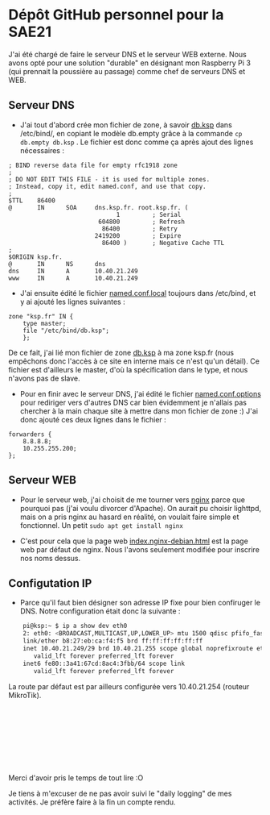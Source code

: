 # Dépôt GitHub personnel pour la SAE21

J'ai été chargé de faire le serveur DNS et le serveur WEB externe. Nous avons opté pour une solution "durable" en désignant mon Raspberry Pi 3 (qui prennait la poussière au passage) comme chef de serveurs DNS et WEB.

## Serveur DNS

- J'ai tout d'abord crée mon fichier de zone, à savoir [db.ksp](/bind/db.ksp) dans /etc/bind/, en copiant le modèle db.empty grâce à la commande `cp db.empty db.ksp` . Le fichier est donc comme ça après ajout des lignes nécessaires :
>
    ; BIND reverse data file for empty rfc1918 zone
    ;
    ; DO NOT EDIT THIS FILE - it is used for multiple zones.
    ; Instead, copy it, edit named.conf, and use that copy.
    ;
    $TTL    86400
    @       IN      SOA     dns.ksp.fr. root.ksp.fr. (
                                  1         ; Serial
                             604800         ; Refresh
                              86400         ; Retry
                            2419200         ; Expire
                              86400 )       ; Negative Cache TTL
    ;
    $ORIGIN ksp.fr.
    @       IN      NS      dns
    dns     IN      A       10.40.21.249
    www     IN      A       10.40.21.249


- J'ai ensuite édité le fichier [named.conf.local](/bind/named.conf.local) toujours dans /etc/bind, et y ai ajouté les lignes suivantes :
> 
    zone "ksp.fr" IN {
        type master;
        file "/etc/bind/db.ksp";
        };

De ce fait, j'ai lié mon fichier de zone [db.ksp](/bind/db.ksp) à ma zone ksp.fr (nous empêchons donc l'accès à ce site en interne mais ce n'est qu'un détail). Ce fichier est d'ailleurs le master, d'où la spécification dans le type, et nous n'avons pas de slave.


- Pour en finir avec le serveur DNS, j'ai édité le fichier [named.conf.options](/bind/named.conf.options) pour rediriger vers d'autres DNS car bien évidemment je n'allais pas chercher à la main chaque site à mettre dans mon fichier de zone :)
J'ai donc ajouté ces deux lignes dans le fichier :
>
    forwarders {
        8.8.8.8;
        10.255.255.200;
    };

## Serveur WEB

- Pour le serveur web, j'ai choisit de me tourner vers [nginx](http://nginx.com/) parce que pourquoi pas (j'ai voulu divorcer d'Apache). On aurait pu choisir lighttpd, mais on a pris nginx au hasard en réalité, on voulait faire simple et fonctionnel. Un petit `sudo apt get install nginx`

- C'est pour cela que la page web [index.nginx-debian.html](/var/www/html/index.nginx-debian.html) est la page web par défaut de nginx. Nous l'avons seulement modifiée pour inscrire nos noms dessus.



## Configutation IP

- Parce qu'il faut bien désigner son adresse IP fixe pour bien confiruger le DNS. Notre configuration était donc la suivante :
```bash
    pi@ksp:~ $ ip a show dev eth0
    2: eth0: <BROADCAST,MULTICAST,UP,LOWER_UP> mtu 1500 qdisc pfifo_fast state UP group default qlen 1000
    link/ether b8:27:eb:ca:f4:f5 brd ff:ff:ff:ff:ff:ff
    inet 10.40.21.249/29 brd 10.40.21.255 scope global noprefixroute eth0
       valid_lft forever preferred_lft forever
    inet6 fe80::3a41:67cd:8ac4:3fbb/64 scope link
       valid_lft forever preferred_lft forever
```
La route par défaut est par ailleurs configurée vers 10.40.21.254 (routeur MikroTik).

<br><br><br><br><br><br><br>


Merci d'avoir pris le temps de tout lire :O

Je tiens à m'excuser de ne pas avoir suivi le "daily logging" de mes activités. Je préfère faire à la fin un compte rendu.